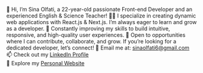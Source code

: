 👋 Hi, I’m Sina Olfati, a 22-year-old passionate Front-end Developer and an experienced English & Science Teacher!
👨‍💻 I specialize in creating dynamic web applications with React.js & Next.js. I’m always eager to learn and grow as a developer.
🌱 Constantly improving my skills to build intuitive, responsive, and high-quality user experiences.
💼 Open to opportunities where I can contribute, collaborate, and grow. If you’re looking for a dedicated developer, let’s connect!
📧 Email me at: [sinaolfati6@gmail.com](mailto:sinaolfati6@gmail.com)  
📫 Check out my [LinkedIn Profile](https://www.linkedin.com/in/sina-olfati-872950233)  
👾 Explore my [Personal Website](https://sina-olfati-site.vercel.app)

